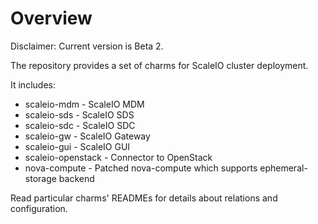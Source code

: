 # Overview

Disclaimer: Current version is Beta 2.

The repository provides a set of charms for ScaleIO cluster deployment.

It includes:

* scaleio-mdm - ScaleIO MDM
* scaleio-sds - ScaleIO SDS
* scaleio-sdc - ScaleIO SDC
* scaleio-gw  - ScaleIO Gateway
* scaleio-gui - ScaleIO GUI
* scaleio-openstack - Connector to OpenStack
* nova-compute - Patched nova-compute which supports ephemeral-storage backend

Read particular charms' READMEs for details about relations and configuration.
